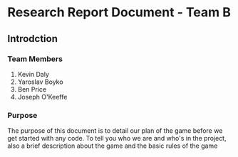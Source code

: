 # Research Report Document - Team B
## Introdction
### Team Members
1. Kevin Daly
2. Yaroslav Boyko 
3. Ben Price 
4. Joseph O'Keeffe
### Purpose
The purpose of this document is to detail our plan of the game before we get started with any code. To tell you who we are and who's in the project, also a brief description about the game and the basic rules of the game
